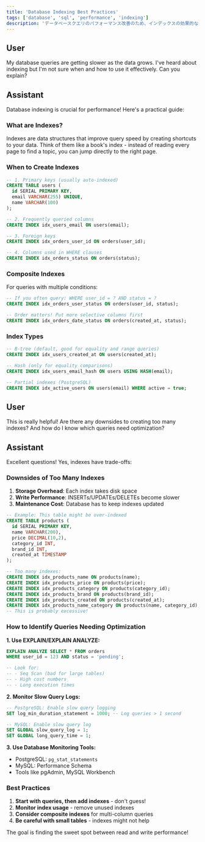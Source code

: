 ```yaml
---
title: 'Database Indexing Best Practices'
tags: ['database', 'sql', 'performance', 'indexing']
description: 'データベースクエリのパフォーマンス改善のため、インデックスの効果的な使い方とそのトレードオフを学習。クエリ最適化の実践的アプローチを理解。'
---
```


## User

My database queries are getting slower as the data grows. I've heard about indexing but I'm not sure when and how to use it effectively. Can you explain?

## Assistant

Database indexing is crucial for performance! Here's a practical guide:

### What are Indexes?

Indexes are data structures that improve query speed by creating shortcuts to your data. Think of them like a book's index - instead of reading every page to find a topic, you can jump directly to the right page.

### When to Create Indexes

```sql
-- 1. Primary keys (usually auto-indexed)
CREATE TABLE users (
  id SERIAL PRIMARY KEY,
  email VARCHAR(255) UNIQUE,
  name VARCHAR(100)
);

-- 2. Frequently queried columns
CREATE INDEX idx_users_email ON users(email);

-- 3. Foreign keys
CREATE INDEX idx_orders_user_id ON orders(user_id);

-- 4. Columns used in WHERE clauses
CREATE INDEX idx_orders_status ON orders(status);
```

### Composite Indexes

For queries with multiple conditions:

```sql
-- If you often query: WHERE user_id = ? AND status = ?
CREATE INDEX idx_orders_user_status ON orders(user_id, status);

-- Order matters! Put more selective columns first
CREATE INDEX idx_orders_date_status ON orders(created_at, status);
```

### Index Types

```sql
-- B-tree (default, good for equality and range queries)
CREATE INDEX idx_users_created_at ON users(created_at);

-- Hash (only for equality comparisons)
CREATE INDEX idx_users_email_hash ON users USING HASH(email);

-- Partial indexes (PostgreSQL)
CREATE INDEX idx_active_users ON users(email) WHERE active = true;
```

## User

This is really helpful! Are there any downsides to creating too many indexes? And how do I know which queries need optimization?

## Assistant

Excellent questions! Yes, indexes have trade-offs:

### Downsides of Too Many Indexes

1. **Storage Overhead**: Each index takes disk space
2. **Write Performance**: INSERTs/UPDATEs/DELETEs become slower
3. **Maintenance Cost**: Database has to keep indexes updated

```sql
-- Example: This table might be over-indexed
CREATE TABLE products (
  id SERIAL PRIMARY KEY,
  name VARCHAR(200),
  price DECIMAL(10,2),
  category_id INT,
  brand_id INT,
  created_at TIMESTAMP
);

-- Too many indexes:
CREATE INDEX idx_products_name ON products(name);
CREATE INDEX idx_products_price ON products(price);
CREATE INDEX idx_products_category ON products(category_id);
CREATE INDEX idx_products_brand ON products(brand_id);
CREATE INDEX idx_products_created ON products(created_at);
CREATE INDEX idx_products_name_category ON products(name, category_id);
-- This is probably excessive!
```

### How to Identify Queries Needing Optimization

**1. Use EXPLAIN/EXPLAIN ANALYZE:**

```sql
EXPLAIN ANALYZE SELECT * FROM orders
WHERE user_id = 123 AND status = 'pending';

-- Look for:
-- - Seq Scan (bad for large tables)
-- - High cost numbers
-- - Long execution times
```

**2. Monitor Slow Query Logs:**

```sql
-- PostgreSQL: Enable slow query logging
SET log_min_duration_statement = 1000; -- Log queries > 1 second

-- MySQL: Enable slow query log
SET GLOBAL slow_query_log = 1;
SET GLOBAL long_query_time = 1;
```

**3. Use Database Monitoring Tools:**

- PostgreSQL: `pg_stat_statements`
- MySQL: Performance Schema
- Tools like pgAdmin, MySQL Workbench

### Best Practices

1. **Start with queries, then add indexes** - don't guess!
2. **Monitor index usage** - remove unused indexes
3. **Consider composite indexes** for multi-column queries
4. **Be careful with small tables** - indexes might not help

The goal is finding the sweet spot between read and write performance!
